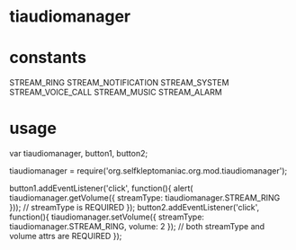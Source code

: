 tiaudiomanager
==============

constants
==============
STREAM_RING
STREAM_NOTIFICATION
STREAM_SYSTEM
STREAM_VOICE_CALL
STREAM_MUSIC
STREAM_ALARM

usage
==============
 var tiaudiomanager, button1, button2;
 
 tiaudiomanager = require('org.selfkleptomaniac.org.mod.tiaudiomanager');
 
 button1.addEventListener('click', function(){
   alert(
     tiaudiomanager.getVolume({
       streamType: tiaudiomanager.STREAM_RING
     })); // streamType is REQUIRED
 });
 button2.addEventListener('click', function(){
   tiaudiomanager.setVolume({
     streamType: tiaudiomanager.STREAM_RING,
     volume: 2
   }); // both streamType and volume attrs are REQUIRED
 });

